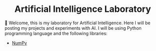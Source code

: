 <h1 align="center">Artificial Intelligence Laboratory</h1>

👋 Welcome, this is my laboratory for Artificial Intelligence. Here I will be posting my projects and experiments with AI. I will be using Python programming language and the following libraries:

- [NumPy](https://numpy.org/)

